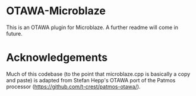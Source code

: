 OTAWA-Microblaze
======
This is an OTAWA plugin for Microblaze. A further readme will come in future.

Acknowledgements
======
Much of this codebase (to the point that microblaze.cpp is basically a copy and paste) is 
adapted from Stefan Hepp's OTAWA port of the Patmos processor 
(https://github.com/t-crest/patmos-otawa/).
